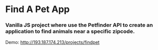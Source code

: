 # Find A Pet App

### Vanilla JS project where use the Petfinder API to create an application to find animals near a specific zipcode.

Demo: http://193.187.174.213/projects/findpet

